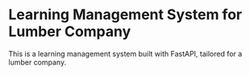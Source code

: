 # Learning Management System for Lumber Company

This is a learning management system built with FastAPI, tailored for a lumber company.
